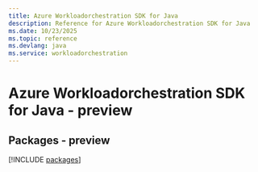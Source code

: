 ```yaml
---
title: Azure Workloadorchestration SDK for Java
description: Reference for Azure Workloadorchestration SDK for Java
ms.date: 10/23/2025
ms.topic: reference
ms.devlang: java
ms.service: workloadorchestration
---
```

# Azure Workloadorchestration SDK for Java - preview
## Packages - preview
[!INCLUDE [packages](workloadorchestration-index.md)]